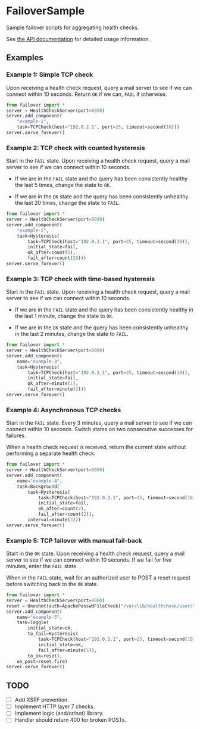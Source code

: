 # FailoverSample
Sample failover scripts for aggregating health checks.

See [the API documentation](API.md) for detailed usage information.

## Examples ##

### Example 1: Simple TCP check ###

Upon receiving a health check request, query a mail server to see if we
can connect within 10 seconds.  Return `OK` if we can, `FAIL` if otherwise.

```python
from failover import *
server = HealthCheckServer(port=8080)
server.add_component(
    "example-1",
    task=TCPCheck(host="192.0.2.1", port=25, timeout=second(10)))
server.serve_forever()
```

### Example 2: TCP check with counted hysteresis ###

Start in the `FAIL` state.  Upon receiving a health check request, query a
mail server to see if we can connect within 10 seconds.

*   If we are in the `FAIL` state and the query has been consistently
    healthy the last 5 times, change the state to `OK`.

*   If we are in the `OK` state and the query has been consistently
    unhealthy the last 20 times, change the state to `FAIL`.

```python
from failover import *
server = HealthCheckServer(port=8080)
server.add_component(
    "example-2",
    task=Hysteresis(
        task=TCPCheck(host="192.0.2.1", port=25, timeout=second(10)),
        initial_state=fail,
        ok_after=count(5),
        fail_after=count(20)))
server.serve_forever()
```

### Example 3: TCP check with time-based hysteresis ###

Start in the `FAIL` state.  Upon receiving a health check request, query a
mail server to see if we can connect within 10 seconds.

*   If we are in the `FAIL` state and the query has been consistently
    healthy in the last 1 minute, change the state to `OK`.

*   If we are in the `OK` state and the query has been consistently
    unhealthy in the last 2 minutes, change the state to `FAIL`.

```python
from failover import *
server = HealthCheckServer(port=8080)
server.add_component(
    name="example-3",
    task=Hysteresis(
        task=TCPCheck(host="192.0.2.1", port=25, timeout=second(10)),
        initial_state=fail,
        ok_after=minute(1),
        fail_after=minute(2)))
server.serve_forever()
```

### Example 4: Asynchronous TCP checks ###

Start in the `FAIL` state.  Every 3 minutes, query a mail server to see if
we can connect within 10 seconds.  Switch states on two consecutive
successes for failures.

When a health check request is received, return the current state without
performing a separate health check.

```python
from failover import *
server = HealthCheckServer(port=8080)
server.add_component(
    name="example-4",
    task=Background(
        task=Hysteresis(
            task=TCPCheck(host="192.0.2.1", port=25, timeout=second(10)),
            initial_state=fail,
            ok_after=count(2),
            fail_after=count(2)),
        interval=minute(3)))
server.serve_forever()
```

### Example 5: TCP failover with manual fail-back ###

Start in the `OK` state.  Upon receiving a health check request, query a
mail server to see if we can connect within 10 seconds.  If we fail for five
minutes, enter the `FAIL` state.

When in the `FAIL` state, wait for an authorized user to POST a reset request
before switching back to the `OK` state.

```python
from failover import *
server = HealthCheckServer(port=8080)
reset = Oneshot(auth=ApachePasswdFileCheck("/var/lib/healthcheck/users"))
server.add_component(
    name="example-5",
    task=Toggle(
        initial_state=ok,
        to_fail=Hysteresis(
            task=TCPCheck(host="192.0.2.1", port=25, timeout=second(10)),
            initial_state=ok,
            fail_after=minute(5)),
        to_ok=reset),
    on_post=reset.fire)
server.serve_forever()
```

## TODO ##

* [ ] Add XSRF prevention.
* [ ] Implement HTTP layer 7 checks.
* [ ] Implement logic (and/or/not) library.
* [ ] Handler should return 400 for broken POSTs.